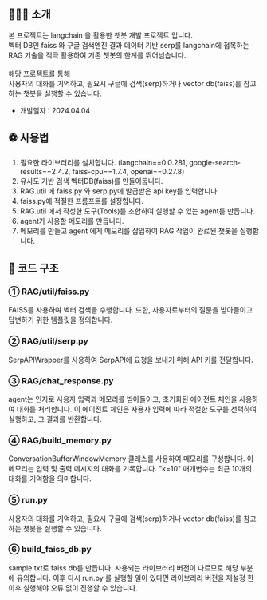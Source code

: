 ## 🏋🏼‍♀️ 소개
본 프로젝트는 langchain 을 활용한 챗봇 개발 프로젝트 입니다.</br>
벡터 DB인 faiss 와 구글 검색엔진 결과 데이터 기반 serp를 langchain에 접목하는</br>
RAG 기술을 적극 활용하여 기존 챗봇의 한계를 뛰어넘습니다. </br></br>
해당 프로젝트를 통해 </br> 사용자의 대화를 기억하고, 필요시 구글에 검색(serp)하거나 vector db(faiss)를 참고하는 챗봇을 실행할 수 있습니다. </br>
- 개발일자 : 2024.04.04

## ⚽️ 사용법
1. 필요한 라이브러리를 설치합니다. (langchain==0.0.281, google-search-results==2.4.2, faiss-cpu==1.7.4, openai==0.27.8)
2. 유사도 기반 검색 벡터DB(faiss)를 만들어둡니다.
3. RAG.util 에 faiss.py 와 serp.py에 발급받은 api key를 입력합니다.
4. faiss.py에 적절한 프롬프트를 설정합니다.
5. RAG.util 에서 작성한 도구(Tools)를 조합하여 실행할 수 있는 agent를 만듭니다.
6. agent가 사용할 메모리를 만듭니다.
7. 메모리를 만들고 agent 에게 메모리를 삽입하여 RAG 작업이 완료된 챗봇을 실행합니다.

## 🏀 코드 구조
### ① RAG/util/faiss.py
FAISS를 사용하여 벡터 검색을 수행합니다. 또한, 사용자로부터의 질문을 받아들이고 답변하기 위한 템플릿을 정의합니다.
### ② RAG/util/serp.py
SerpAPIWrapper를 사용하여 SerpAPI에 요청을 보내기 위해 API 키를 전달합니다.
### ③ RAG/chat_response.py
agent는 인자로 사용자 입력과 메모리를 받아들이고, 초기화된 에이전트 체인을 사용하여 대화를 처리합니다. 이 에이전트 체인은 사용자 입력에 따라 적절한 도구를 선택하여 실행하고, 그 결과를 반환합니다.
### ④ RAG/build_memory.py
ConversationBufferWindowMemory 클래스를 사용하여 메모리를 구성합니다. 이 메모리는 입력 및 출력 메시지의 대화를 기록합니다. "k=10" 매개변수는 최근 10개의 대화를 기억함을 의미합니다.
### ⑤ run.py
사용자의 대화를 기억하고, 필요시 구글에 검색(serp)하거나 vector db(faiss)를 참고하는 챗봇을 실행할 수 있습니다.
### ⑥ build_faiss_db.py
sample.txt로 faiss db를 만듭니다. 사용되는 라이브러리 버전이 다르므로 해당 부분에 유의합니다.
이후 다시 run.py 를 실행할 일이 있다면 라이브러리 버전을 재설정 한 이후 실행해야 오류 없이 진행할 수 있습니다.
